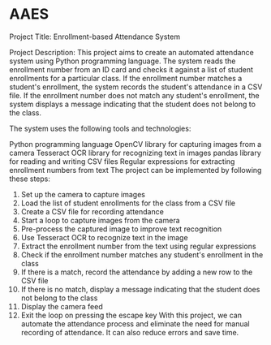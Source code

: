 # AAES
Project Title: Enrollment-based Attendance System

Project Description:
This project aims to create an automated attendance system using Python programming language. The system reads the enrollment number from an ID card and checks it against a list of student enrollments for a particular class. If the enrollment number matches a student's enrollment, the system records the student's attendance in a CSV file. If the enrollment number does not match any student's enrollment, the system displays a message indicating that the student does not belong to the class.

The system uses the following tools and technologies:

Python programming language
OpenCV library for capturing images from a camera
Tesseract OCR library for recognizing text in images
pandas library for reading and writing CSV files
Regular expressions for extracting enrollment numbers from text
The project can be implemented by following these steps:

1. Set up the camera to capture images
2. Load the list of student enrollments for the class from a CSV file
3. Create a CSV file for recording attendance
4. Start a loop to capture images from the camera
5. Pre-process the captured image to improve text recognition
6. Use Tesseract OCR to recognize text in the image
7. Extract the enrollment number from the text using regular expressions
8. Check if the enrollment number matches any student's enrollment in the class
9. If there is a match, record the attendance by adding a new row to the CSV file
10. If there is no match, display a message indicating that the student does not belong to the class
11. Display the camera feed
12. Exit the loop on pressing the escape key
With this project, we can automate the attendance process and eliminate the need for manual recording of attendance. It can also reduce errors and save time.
